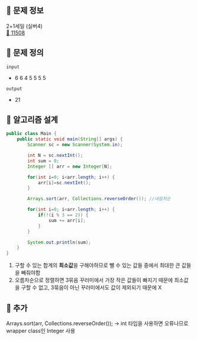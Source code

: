 ## 🌵 문제 정보
2+1세일 (실버4) <br>
[🚗 11508](https://www.acmicpc.net/problem/11508)

## 🌵 문제 정의
`input` <br>
- 6
  6
  4
  5
  5
  5
  5

`output` <br>
- 21

## 🌵 알고리즘 설계

```java
public class Main {
    public static void main(String[] args) {
        Scanner sc = new Scanner(System.in);

        int N = sc.nextInt();
        int sum = 0;
        Integer [] arr = new Integer[N];

        for(int i=0; i<arr.length; i++) {
            arr[i]=sc.nextInt();
        }

        Arrays.sort(arr, Collections.reverseOrder()); //내림차순

        for(int i=0; i<arr.length; i++) {
            if(!(i % 3 == 2)) {
                sum += arr[i];
            }
        }

        System.out.println(sum);
    }
}
```
1. 구할 수 있는 합계의 **최소값**을 구해야하므로 뺄 수 있는 값들 중에서 최대한 큰 값들을 빼줘야함
2. 오름차순으로 정렬하면 3묶음 꾸러미에서 가장 작은 값들이 빠지기 때문에 최소값을 구할 수 없고, 3묶음이 아닌 꾸러미에서도 값이 제외되기 때문에 X

## 🌵 추가
Arrays.sort(arr, Collections.reverseOrder()); -> int 타입을 사용하면 오류나므로 wrapper class인 Integer 사용